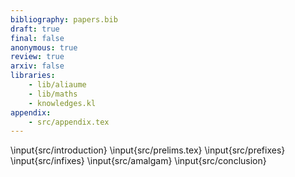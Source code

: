 ```yaml
---
bibliography: papers.bib
draft: true
final: false
anonymous: true
review: true
arxiv: false
libraries:
    - lib/aliaume
    - lib/maths
    - knowledges.kl
appendix:
    - src/appendix.tex
---
```


\input{src/introduction}
\input{src/prelims.tex}
\input{src/prefixes}
\input{src/infixes}
\input{src/amalgam}
\input{src/conclusion}
